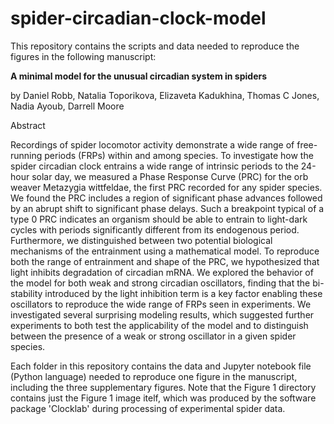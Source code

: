 # spider-circadian-clock-model

This repository contains the scripts and data needed to reproduce the figures in the following manuscript:

**A minimal model for the unusual circadian system in spiders**

by Daniel Robb, Natalia Toporikova, Elizaveta Kadukhina, Thomas C Jones, Nadia Ayoub, Darrell Moore 

Abstract

Recordings of spider locomotor activity demonstrate a wide range of free-running periods (FRPs) within and among species. To investigate how the spider circadian clock entrains a wide range of intrinsic periods to the 24-hour solar day, we measured a Phase Response Curve (PRC) for the orb weaver Metazygia wittfeldae, the first PRC recorded for any spider species. We found the PRC includes a region of significant phase advances followed by an abrupt shift to significant phase delays. Such a breakpoint typical of a type 0 PRC indicates an organism should be able to entrain to light-dark cycles with periods significantly different from its endogenous period. Furthermore, we distinguished between two potential biological mechanisms of the entrainment using a mathematical model. To reproduce both the range of entrainment and shape of the PRC, we hypothesized that light inhibits degradation of circadian mRNA.  We explored the behavior of the model for both weak and strong circadian oscillators, finding that the bi-stability introduced by the light inhibition term is a key factor enabling these oscillators to reproduce the wide range of FRPs seen in experiments. We investigated several surprising modeling results, which suggested further experiments to both test the applicability of the model and to distinguish between the presence of a weak or strong oscillator in a given spider species.

Each folder in this repository contains the data and Jupyter notebook file (Python language) needed to reproduce one figure in the manuscript, including the three supplementary figures. Note that the Figure 1 directory contains just the Figure 1 image itelf, which was produced by the software package 'Clocklab' during processing of experimental spider data.
